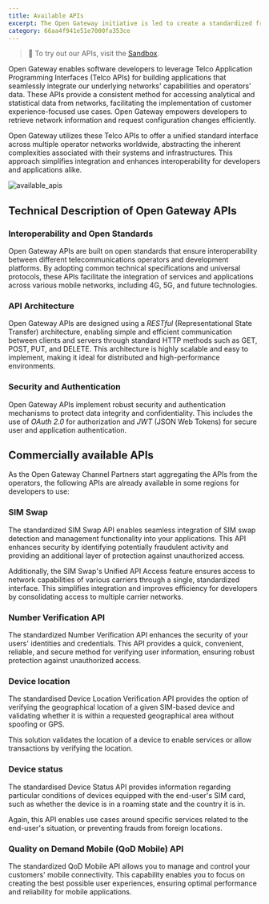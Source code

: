 ```yaml
---
title: Available APIs
excerpt: The Open Gateway initiative is led to create a standardized framework of Application Programming Interfaces (APIs) that enables simplified and universal access to advanced mobile network capabilities and associated services. Designed to promote interoperability, innovation, and operational efficiency within the digital ecosystem, Open Gateway APIs are essential for modern application development.
category: 66aa4f941e51e7000fa353ce
---
```


> 📘 To try out our APIs, visit the [Sandbox](https://opengateway.telefonica.com/developer-hub/unirse).

Open Gateway enables software developers to leverage Telco Application Programming Interfaces (Telco APIs) for building applications that seamlessly integrate our underlying networks' capabilities and operators' data. These APIs provide a consistent method for accessing analytical and statistical data from networks, facilitating the implementation of customer experience-focused use cases. Open Gateway empowers developers to retrieve network information and request configuration changes efficiently.

Open Gateway utilizes these Telco APIs to offer a unified standard interface across multiple operator networks worldwide, abstracting the inherent complexities associated with their systems and infrastructures. This approach simplifies integration and enhances interoperability for developers and applications alike.

![available_apis](https://github.com/Telefonica/opengateway-developers-website/raw/main/images/available_apis.png)

## Technical Description of Open Gateway APIs

### Interoperability and Open Standards

Open Gateway APIs are built on open standards that ensure interoperability between different telecommunications operators and development platforms. By adopting common technical specifications and universal protocols, these APIs facilitate the integration of services and applications across various mobile networks, including 4G, 5G, and future technologies.

### API Architecture

Open Gateway APIs are designed using a _RESTful_ (Representational State Transfer) architecture, enabling simple and efficient communication between clients and servers through standard HTTP methods such as GET, POST, PUT, and DELETE. This architecture is highly scalable and easy to implement, making it ideal for distributed and high-performance environments.

### Security and Authentication

Open Gateway APIs implement robust security and authentication mechanisms to protect data integrity and confidentiality. This includes the use of _OAuth 2.0_ for authorization and _JWT_ (JSON Web Tokens) for secure user and application authentication.

## Commercially available APIs

As the Open Gateway Channel Partners start aggregating the APIs from the operators, the following APIs are already available in some regions for developers to use:

### SIM Swap

The standardized SIM Swap API enables seamless integration of SIM swap detection and management functionality into your applications. This API enhances security by identifying potentially fraudulent activity and providing an additional layer of protection against unauthorized access.

Additionally, the SIM Swap's Unified API Access feature ensures access to network capabilities of various carriers through a single, standardized interface. This simplifies integration and improves efficiency for developers by consolidating access to multiple carrier networks.

### Number Verification API

The standardized Number Verification API enhances the security of your users' identities and credentials. This API provides a quick, convenient, reliable, and secure method for verifying user information, ensuring robust protection against unauthorized access.

### Device location

The standardised Device Location Verification API provides the option of verifying the geographical location of a given SIM-based device and validating whether it is within a requested geographical area without spoofing or GPS.

This solution validates the location of a device to enable services or allow transactions by verifying the location.

### Device status

The standardised Device Status API provides information regarding particular conditions of devices equipped with the end-user's SIM card, such as whether the device is in a roaming state and the country it is in.

Again, this API enables use cases around specific services related to the end-user's situation, or preventing frauds from foreign locations.

### Quality on Demand Mobile (QoD Mobile) API

The standardized QoD Mobile API allows you to manage and control your customers' mobile connectivity. This capability enables you to focus on creating the best possible user experiences, ensuring optimal performance and reliability for mobile applications.
